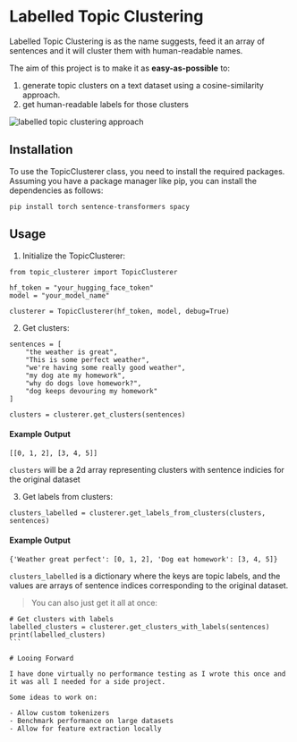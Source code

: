 # Labelled Topic Clustering

Labelled Topic Clustering is as the name suggests, feed it an array of sentences and it will cluster them with human-readable names.

The aim of this project is to make it as **easy-as-possible** to:

1. generate topic clusters on a text dataset using a cosine-similarity approach.
2. get human-readable labels for those clusters

![labelled topic clustering approach](https://github.com/tomhaydn/labelled-topic-clustering/blob/main/docs/diagram-1.png)

## Installation

To use the TopicClusterer class, you need to install the required packages. Assuming you have a package manager like pip, you can install the dependencies as follows:

`pip install torch sentence-transformers spacy`

## Usage

1. Initialize the TopicClusterer:

```
from topic_clusterer import TopicClusterer

hf_token = "your_hugging_face_token"
model = "your_model_name"

clusterer = TopicClusterer(hf_token, model, debug=True)
```

2. Get clusters:

```
sentences = [
    "the weather is great",
    "This is some perfect weather",
    "we're having some really good weather",
    "my dog ate my homework",
    "why do dogs love homework?",
    "dog keeps devouring my homework"
]

clusters = clusterer.get_clusters(sentences)
```

#### Example Output

```
[[0, 1, 2], [3, 4, 5]]
```

`clusters` will be a 2d array representing clusters with sentence indicies for the original dataset

3. Get labels from clusters:

```
clusters_labelled = clusterer.get_labels_from_clusters(clusters, sentences)
```

#### Example Output

```
{'Weather great perfect': [0, 1, 2], 'Dog eat homework': [3, 4, 5]}
```

`clusters_labelled` is a dictionary where the keys are topic labels, and the values are arrays of sentence indices corresponding to the original dataset.

> You can also just get it all at once:

````
# Get clusters with labels
labelled_clusters = clusterer.get_clusters_with_labels(sentences)
print(labelled_clusters)
```

# Looing Forward

I have done virtually no performance testing as I wrote this once and it was all I needed for a side project.

Some ideas to work on:

- Allow custom tokenizers
- Benchmark performance on large datasets
- Allow for feature extraction locally
````
